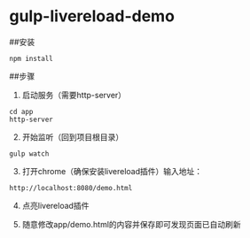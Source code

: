 # gulp-livereload-demo


##安装
```
npm install
```
##步骤
1. 启动服务（需要http-server）
```
cd app
http-server
```
2. 开始监听（回到项目根目录）
```
gulp watch
```

3.  打开chrome（确保安装livereload插件）输入地址：
```
http://localhost:8080/demo.html
```

4.  点亮livereload插件

5.  随意修改app/demo.html的内容并保存即可发现页面已自动刷新